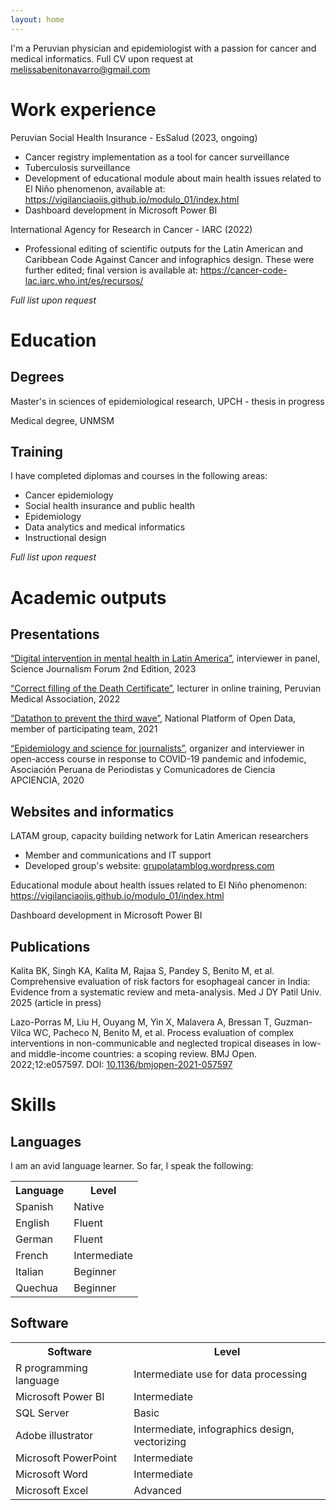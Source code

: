 ```yaml
---
layout: home
---
```


<html>
<body>
<p>I'm a Peruvian physician and epidemiologist with a passion for cancer and medical informatics. Full CV upon request at <a href="melissabenitonavarro@gmail.com" target="_blank">melissabenitonavarro@gmail.com</a></p>
<h1>Work experience</h1>
<p>Peruvian Social Health Insurance - EsSalud (2023, ongoing)</p>
<ul>
  <li>Cancer registry implementation as a tool for cancer surveillance</li>
  <li>Tuberculosis surveillance</li>
  <li>Development of educational module about main health issues related to El Niño phenomenon, available at: <a href="https://vigilanciaoiis.github.io/modulo_01/index.html" target="_blank">https://vigilanciaoiis.github.io/modulo_01/index.html</a></li>
  <li>Dashboard development in Microsoft Power BI</li>
</ul>
<p>International Agency for Research in Cancer - IARC (2022)</p>
<ul>
  <li>Professional editing of scientific outputs for the Latin American and Caribbean Code Against Cancer and infographics design. These were further edited; final version is available at: <a href="https://cancer-code-lac.iarc.who.int/es/recursos/" target="_blank">https://cancer-code-lac.iarc.who.int/es/recursos/</a></li>
</ul>
<p><i>Full list upon request</i></p>
<h1>Education</h1>
<h2>Degrees</h2>
<p>Master's in sciences of epidemiological research, UPCH - thesis in progress</p>
<p>Medical degree, UNMSM</p>
<h2>Training</h2>
<p>I have completed diplomas and courses in the following areas:</p>
<ul>
  <li>Cancer epidemiology</li>
  <li>Social health insurance and public health</li>
  <li>Epidemiology</li>
  <li>Data analytics and medical informatics</li>
  <li>Instructional design</li>
</ul>
<p><i>Full list upon request</i></p>
<h1>Academic outputs</h1>
<h2>Presentations</h2>
<p><a href="https://sciencejf.com/slots/digital-intervention-in-mental-health-in-latin-america/" target="_blank">“Digital intervention in mental health in Latin America”</a>, interviewer in panel, Science Journalism Forum 2nd Edition, 2023</p>
<p><a href="https://fb.watch/xLg2uaVsvF/" target="_blank">“Correct filling of the Death Certificate”</a>, lecturer in online training, Peruvian Medical Association, 2022</p>
<p><a href="https://www.gob.pe/es/i/2142975" target="_blank">“Datathon to prevent the third wave”</a>, National Platform of Open Data, member of participating team, 2021</p>
<p><a href="https://apcienciaperu.wordpress.com/curso-de-epidemiologia-y-ciencias-para-periodistas/" target="_blank">“Epidemiology and science for journalists”</a>, organizer and interviewer in open-access course in response to COVID-19 pandemic and infodemic, Asociación Peruana de Periodistas y Comunicadores de Ciencia APCIENCIA, 2020</p>
<h2>Websites and informatics</h2>
<p>LATAM group, capacity building network for Latin American researchers</p>
<ul>
  <li>Member and communications and IT support</li>
  <li>Developed group's website: <a href="grupolatamblog.wordpress.com" target="_blank">grupolatamblog.wordpress.com</a></li>
</ul>
<p>Educational module about health issues related to El Niño phenomenon: <a href="https://vigilanciaoiis.github.io/modulo_01/index.html" target="_blank">https://vigilanciaoiis.github.io/modulo_01/index.html</a></p>
<p>Dashboard development in Microsoft Power BI</p>
<h2>Publications</h2>
<p>Kalita BK, Singh KA, Kalita M, Rajaa S, Pandey S, Benito M, et al. Comprehensive evaluation of risk factors for esophageal cancer in India: Evidence from a systematic review and meta-analysis. Med J DY Patil Univ. 2025 (article in press)</p>
<p>Lazo-Porras M, Liu H, Ouyang M, Yin X, Malavera A, Bressan T, Guzman-Vilca WC, Pacheco N, Benito M, et al. Process evaluation of complex interventions in non-communicable and neglected tropical diseases in low- and middle-income countries: a scoping review. BMJ Open. 2022;12:e057597. DOI: <a href=" https://bmjopen.bmj.com/content/12/9/e057597" target="_blank">10.1136/bmjopen-2021-057597</a></p>
<h1>Skills</h1>
<h2>Languages</h2>
<p>I am an avid language learner. So far, I speak the following:</p>
<table>
  <tr>
    <th>Language</th>
    <th>Level</th>
  </tr>
  <tr>
    <td>Spanish</td>
    <td>Native</td>
  </tr>
  <tr>
    <td>English</td>
    <td>Fluent</td>
  </tr>
  <tr>
    <td>German</td>
    <td>Fluent</td>
  </tr>
  <tr>
    <td>French</td>
    <td>Intermediate</td>
  </tr>
  <tr>
    <td>Italian</td>
    <td>Beginner</td>
  </tr>
  <tr>
    <td>Quechua</td>
    <td>Beginner</td>
  </tr>
</table>
<h2>Software</h2>
<table>
  <tr>
    <th>Software</th>
    <th>Level</th>
  </tr>
  <tr>
    <td>R programming language</td>
    <td>Intermediate use for data processing</td>
  </tr>
  <tr>
    <td>Microsoft Power BI</td>
    <td>Intermediate</td>
  </tr>
  <tr>
    <td>SQL Server</td>
    <td>Basic</td>
  </tr>
  <tr>
    <td>Adobe illustrator</td>
    <td>Intermediate, infographics design, vectorizing</td>
  </tr>
  <tr>
    <td>Microsoft PowerPoint</td>
    <td>Intermediate</td>
  </tr>
  <tr>
    <td>Microsoft Word</td>
    <td>Intermediate</td>
  </tr>
  <tr>
    <td>Microsoft Excel</td>
    <td>Advanced</td>
  </tr>
</table>
</body>
</html>
